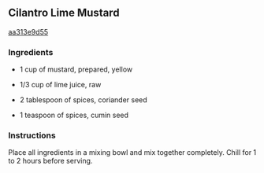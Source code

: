 ## Cilantro Lime Mustard

[aa313e9d55](http://www.foodnetwork.com/recipes/cilantro-lime-mustard-recipe.html)

### Ingredients

 - 1 cup of mustard, prepared, yellow

 - 1/3 cup of lime juice, raw

 - 2 tablespoon of spices, coriander seed

 - 1 teaspoon of spices, cumin seed

### Instructions

Place all ingredients in a mixing bowl and mix together completely. Chill for 1 to 2 hours before serving.